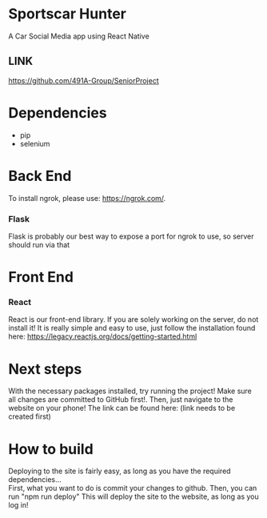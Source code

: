 # Sportscar Hunter
A Car Social Media app using React Native

## LINK
https://github.com/491A-Group/SeniorProject

# Dependencies
 - pip
 - selenium

 
# Back End

To install ngrok, please use: https://ngrok.com/.

### Flask
Flask is probably our best way to expose a port for ngrok to use, so server should run via that


# Front End
### React
React is our front-end library. If you are solely working on the server, do not install it! It is really simple and easy to use, just follow the installation found here: https://legacy.reactjs.org/docs/getting-started.html

# Next steps
With the necessary packages installed, try running the project! Make sure all changes are committed to GitHub first!. Then, just navigate to the website on your phone! The link can be found here: (link needs to be created first)

# How to build
Deploying to the site is fairly easy, as long as you have the required dependencies... <br>
First, what you want to do is commit your changes to github.
Then, you can run "npm run deploy"
This will deploy the site to the website, as long as you log in!
